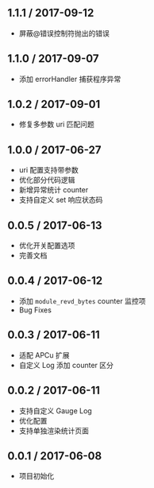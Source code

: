 ## 1.1.1 / 2017-09-12

  * 屏蔽@错误控制符抛出的错误

## 1.1.0 / 2017-09-07

  * 添加 errorHandler 捕获程序异常


## 1.0.2 / 2017-09-01

  * 修复多参数 uri 匹配问题


## 1.0.0 / 2017-06-27

  * uri 配置支持带参数
  * 优化部分代码逻辑
  * 新增异常统计 counter
  * 支持自定义 set 响应状态码


## 0.0.5 / 2017-06-13
  * 优化开关配置选项
  * 完善文档


## 0.0.4 / 2017-06-12
  * 添加 `module_revd_bytes` counter 监控项
  * Bug Fixes


## 0.0.3 / 2017-06-11
  * 适配 APCu 扩展
  * 自定义 Log 添加 counter 区分


## 0.0.2 / 2017-06-11
  * 支持自定义 Gauge Log
  * 优化配置
  * 支持单独渲染统计页面


## 0.0.1 / 2017-06-08
  * 项目初始化
